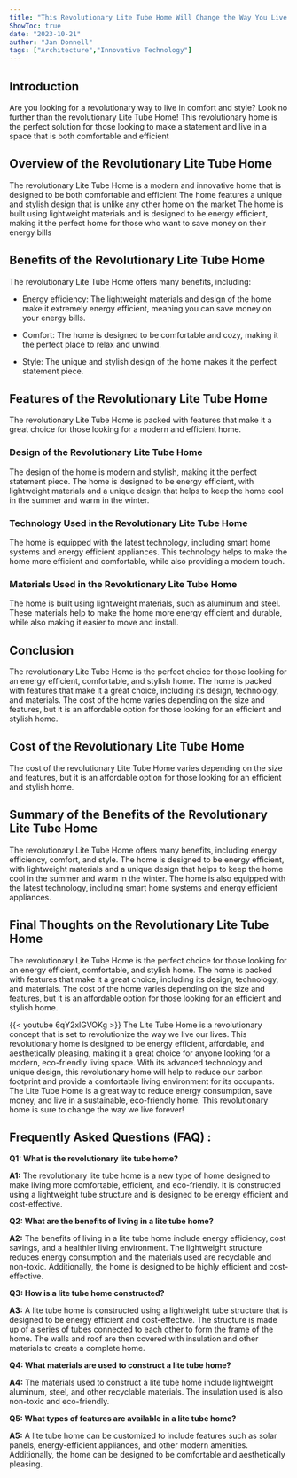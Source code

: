 ```yaml
---
title: "This Revolutionary Lite Tube Home Will Change the Way You Live Forever!"
ShowToc: true 
date: "2023-10-21"
author: "Jan Donnell" 
tags: ["Architecture","Innovative Technology"]
---
```

## Introduction
Are you looking for a revolutionary way to live in comfort and style? Look no further than the revolutionary Lite Tube Home! This revolutionary home is the perfect solution for those looking to make a statement and live in a space that is both comfortable and efficient

## Overview of the Revolutionary Lite Tube Home
The revolutionary Lite Tube Home is a modern and innovative home that is designed to be both comfortable and efficient The home features a unique and stylish design that is unlike any other home on the market The home is built using lightweight materials and is designed to be energy efficient, making it the perfect home for those who want to save money on their energy bills

## Benefits of the Revolutionary Lite Tube Home
The revolutionary Lite Tube Home offers many benefits, including:

- Energy efficiency: The lightweight materials and design of the home make it extremely energy efficient, meaning you can save money on your energy bills.

- Comfort: The home is designed to be comfortable and cozy, making it the perfect place to relax and unwind.

- Style: The unique and stylish design of the home makes it the perfect statement piece.

## Features of the Revolutionary Lite Tube Home
The revolutionary Lite Tube Home is packed with features that make it a great choice for those looking for a modern and efficient home. 

### Design of the Revolutionary Lite Tube Home
The design of the home is modern and stylish, making it the perfect statement piece. The home is designed to be energy efficient, with lightweight materials and a unique design that helps to keep the home cool in the summer and warm in the winter.

### Technology Used in the Revolutionary Lite Tube Home
The home is equipped with the latest technology, including smart home systems and energy efficient appliances. This technology helps to make the home more efficient and comfortable, while also providing a modern touch.

### Materials Used in the Revolutionary Lite Tube Home
The home is built using lightweight materials, such as aluminum and steel. These materials help to make the home more energy efficient and durable, while also making it easier to move and install.

## Conclusion
The revolutionary Lite Tube Home is the perfect choice for those looking for an energy efficient, comfortable, and stylish home. The home is packed with features that make it a great choice, including its design, technology, and materials. The cost of the home varies depending on the size and features, but it is an affordable option for those looking for an efficient and stylish home. 

## Cost of the Revolutionary Lite Tube Home
The cost of the revolutionary Lite Tube Home varies depending on the size and features, but it is an affordable option for those looking for an efficient and stylish home.

## Summary of the Benefits of the Revolutionary Lite Tube Home
The revolutionary Lite Tube Home offers many benefits, including energy efficiency, comfort, and style. The home is designed to be energy efficient, with lightweight materials and a unique design that helps to keep the home cool in the summer and warm in the winter. The home is also equipped with the latest technology, including smart home systems and energy efficient appliances.

## Final Thoughts on the Revolutionary Lite Tube Home
The revolutionary Lite Tube Home is the perfect choice for those looking for an energy efficient, comfortable, and stylish home. The home is packed with features that make it a great choice, including its design, technology, and materials. The cost of the home varies depending on the size and features, but it is an affordable option for those looking for an efficient and stylish home.

{{< youtube 6qY2xlGVOKg >}} 
The Lite Tube Home is a revolutionary concept that is set to revolutionize the way we live our lives. This revolutionary home is designed to be energy efficient, affordable, and aesthetically pleasing, making it a great choice for anyone looking for a modern, eco-friendly living space. With its advanced technology and unique design, this revolutionary home will help to reduce our carbon footprint and provide a comfortable living environment for its occupants. The Lite Tube Home is a great way to reduce energy consumption, save money, and live in a sustainable, eco-friendly home. This revolutionary home is sure to change the way we live forever!

## Frequently Asked Questions (FAQ) :
**Q1: What is the revolutionary lite tube home?**

**A1:** The revolutionary lite tube home is a new type of home designed to make living more comfortable, efficient, and eco-friendly. It is constructed using a lightweight tube structure and is designed to be energy efficient and cost-effective. 

**Q2: What are the benefits of living in a lite tube home?**

**A2:** The benefits of living in a lite tube home include energy efficiency, cost savings, and a healthier living environment. The lightweight structure reduces energy consumption and the materials used are recyclable and non-toxic. Additionally, the home is designed to be highly efficient and cost-effective. 

**Q3: How is a lite tube home constructed?**

**A3:** A lite tube home is constructed using a lightweight tube structure that is designed to be energy efficient and cost-effective. The structure is made up of a series of tubes connected to each other to form the frame of the home. The walls and roof are then covered with insulation and other materials to create a complete home. 

**Q4: What materials are used to construct a lite tube home?**

**A4:** The materials used to construct a lite tube home include lightweight aluminum, steel, and other recyclable materials. The insulation used is also non-toxic and eco-friendly. 

**Q5: What types of features are available in a lite tube home?**

**A5:** A lite tube home can be customized to include features such as solar panels, energy-efficient appliances, and other modern amenities. Additionally, the home can be designed to be comfortable and aesthetically pleasing.



